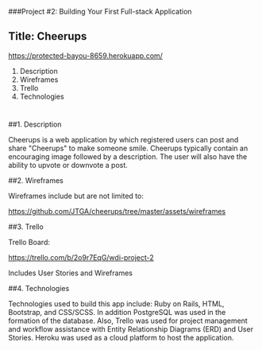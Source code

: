 ###Project #2: Building Your First Full-stack Application

## Title: Cheerups

https://protected-bayou-8659.herokuapp.com/


1.  Description
2.  Wireframes
3.  Trello
4.  Technologies

#


##1.  Description

Cheerups is a web application by which registered users can post and share "Cheerups" to make someone smile.  Cheerups typically contain an encouraging image followed by a description.  The user will also have the ability to upvote or downvote a post.

##2.  Wireframes

Wireframes include but are not limited to: 

https://github.com/JTGA/cheerups/tree/master/assets/wireframes

##3.  Trello

Trello Board:

https://trello.com/b/2o9r7EqG/wdi-project-2

Includes User Stories and Wireframes

##4.  Technologies

Technologies used to build this app include:  Ruby on Rails, HTML, Bootstrap, and CSS/SCSS.  In addition PostgreSQL was used in the formation of the database.  Also, Trello was used for project management and workflow assistance with Entity Relationship Diagrams (ERD) and User Stories.  Heroku was used as a cloud platform to host the application.





















